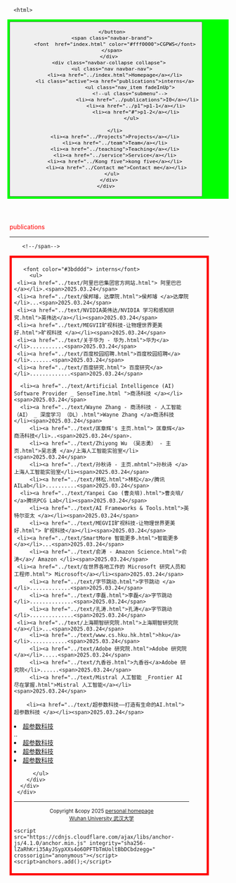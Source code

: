  
<html lang="en-US">
  <head>
    <meta charset="UTF-8">
    <meta http-equiv="X-UA-Compatible" content="IE=edge">
    <meta name="viewport" content="width=device-width, initial-scale=1">

<!-- Begin Jekyll SEO tag v2.8.0 -->
<title>CGPWB</title>
<meta name="generator" content="Jekyll v3.10.0" />
<meta property="og:title" content="周忠红" />
<meta property="og:locale" content="en_US" />
<link rel="canonical" href="https://zhouzh0201.github.io/Publications/" />
<meta property="og:url" content="https://zhouzh0201.github.io/publications/" />
<meta property="og:site_name" content="周忠红" />
<meta property="og:type" content="website" />
<meta name="twitter:card" content="summary" />
<meta property="twitter:title" content="周忠红" />
<script type="application/ld+json">
{"@context":"https://schema.org","@type":"WebPage","headline":"周忠红","url":"https://zhouzh0201.github.io/servicepublications/"}</script>
<!-- End Jekyll SEO tag -->
  
<link rel="stylesheet" href="/assets/css/style.css?v=cb078cd31b6a9f93153a5f014c609cf275a46a03">
    <!--link rel="stylesheet" href="/assets/css/style.css?v=f89006dae06f22051e431643f1a8c588dd220829"-->
    <!-- start custom head snippets, customize with your own _includes/head-custom.html file -->

<!-- Setup Google Analytics -->



<!-- You can set your favicon here -->
<!-- link rel="shortcut icon" type="image/x-icon" href="/favicon.ico" -->

<!-- end custom head snippets -->

  </head>
  <body>
    <div class="container-lg px-3 my-5 markdown-body">
      
      
      <html>
 <head>
  <meta charset="utf-8" />
  <meta name="author" content="persinal homepage" />
  <meta name="viewport" content="width=device-width, initial-scale=1.0" />
   <meta name="google-site-verification" content="4aUJl2I7hcddtjYkcxpnrotZMt3zwgFPboCdEiZsUc0" />
    <!--***************-->
  <link href="https://apps.bdimg.com/libs/bootstrap/3.3.4/css/bootstrap.min.css" rel="stylesheet" />
 <title>zhouzhonghong - Wuhan University</title>
  
  <link href="../css/bootstrap.css " rel="stylesheet" />
   <link href="../css/xin.css" rel="stylesheet" />

 



 
</head>
 
<body>
 
 <!-- ******HEADER****** -->


   <title>interns</title>

  

<!--/head-->

 <!--title>二级菜单</title-->
<!--style>
  nav{
    background-color:#333;
  }
  nav ul{
    list-style type:none;
    margin:0
    padding:0
  }
  nav ul a{
    display:black;
    padding: 10px 20px;
    text-decoration:none;
    color:white;
    }
    nav ul li hover>a{
      backgeound-color:#555;
    }
    nav ul li ul{
      display:none;
    }
    nav ul li haver>ul{
      display:block;
    }
   </style-->
  
<body>
  <nav class="navbar navbar-inverse navbar-fixed-top">
   <nav style="background-color:#00ff00;hieght:80px;">
    <div class="container">
      <div class="navbar-header">
        <button type="button" class="navbar-toggle" data-toggle="collapse" data-target=".navbar-collapse">
          <span class="icon-bar"></span>
          <span class="icon-bar"></span>
          <span class="icon-bar"></span>

        </button>
        <span class="navbar-brand">
          <font  href="index.html" color="#fff0000">CGPWS</font>
        </span>
      </div>
      <div class="navbar-collapse collapse">
        <ul class="nav navbar-nav">
          <li><a href="../index.html">Homepage</a></li>
          <li class="active"><a href="publications">interns</a>
                    <ul class="nav_item fadeInUp">
                    <!--ul class="submenu"-->
                         <li><a href="../publications">I0</a></li>
                        <li><a href="../p1">p1-1</a></li>
                        <li><a href="#">p1-2</a></li>
                     </ul>
       
          </li>
          <li><a href="../Projects">Projects</a></li>
          <li><a href="../team">Team</a></li>
          <li><a href="../teaching">Teaching</a></li>
          <li><a href="../service">Service</a></li>
          <li><a href="../Kong five">kong five</a></li>
           <li><a href="../Contact me">Contact me</a></li>
        </ul>
      </div>
    </div>
  </nav>
 </nav>
 </body>
 
<style>
      #mybox{
	   border: 5px solid red; 
      }

	.container{
		width:90%;
		 
		padding:5px;
	}
</style>

 
  <div class="container" style="margin-top: 50px;">
        <span class="navbar-brand">
          <font color="#ff0000">publications</font>
        </span>
   
  <hr>
        <!--span class="navbar-brand"-->
         
        <!--/span-->

<body>
<div id="mybox">
	<div class="container">
        
       <font color="#3bdddd"> interns</font>       
         <ul> 
     <li><a href="../text/阿里巴巴集团官方网站.html"> 阿里巴巴</a></li>.<span>2025.03.24</span>
     <li><a href="../text/侯邦璿，达摩院.html">侯邦璿 </a>达摩院</li>...<span>2025.03.24</span>
     <li><a href="../text/NVIDIA英伟达/NVIDIA 学习和感知研究.html">英伟达</a></li><span>2025.03.24</span>
     <li><a href="../text/MEGVII旷视科技-让物理世界更美好.html">旷视科技 </a></li><span>2025.03.24</span>
     <li><a href="../text/关于华为 - 华为.html">华为</a></li>...........<span>2025.03.24</span>
     <li><a href="../text/百度校园招聘.html">百度校园招聘</a></li>.......<span>2025.03.24</span>
     <li><a href="../text/百度研究.html"> 百度研究</a></li>.............<span>2025.03.24</span>
    
      <li><a href="../text/Artificial Intelligence (AI) Software Provider _ SenseTime.html ">商汤科技 </a></li><span>2025.03.24</span>
      <li><a href="../text/Wayne Zhang - 商汤科技 - 人工智能 （AI） _ 深度学习 （DL）.html">Wayne Zhang </a>商汤科技</li><span>2025.03.24</span>
         <li><a href="../text/匡章辉's 主页.html"> 匡章辉</a>商汤科技</li>..<span>2025.03.24</span>.
         <li><a href="../text/Zhiyong Wu （吴志勇） - 主页.html">吴志勇 </a>/上海人工智能实验室</li><span>2025.03.24</span>
         <li><a href="../text/孙秋诗 - 主页.mhtml">孙秋诗 </a>上海人工智能实验室</li><span>2025.03.24</span>
         <li><a href="../text/林松.html">林松</a>/腾讯 AILab</li>..........<span>2025.03.24</span>
	  <li><a href="../text/Yanpei Cao (曹炎培).html">曹炎培/ </a>腾讯PCG Lab</li><span>2025.03.24</span>
         <li><a href="../text/AI Frameworks & Tools.html">英特尔亚太 </a></li><span>2025.03.24</span>
         <li><a href="../text/MEGVII旷视科技-让物理世界更美好.html"> 旷视科技</a></li><span>2025.03.24</span>
	 <li><a href="../text/SmartMore 智能更多.html">智能更多 </a></li>...<span>2025.03.24</span>     
         <li><a href="../text/俞涛 - Amazon Science.html">俞涛</a>/ Amazon </li><span>2025.03.24</span>
	 <li><a href="../text/在世界各地工作的 Microsoft 研究人员和工程师.html"> Microsoft</a></li><span>2025.03.24</span>
         <li><a href="../text/字节跳动.html">字节跳动 </a></li>.............<span>2025.03.24</span>
         <li><a href="../text/李磊.html">李磊</a>字节跳动</li>..............<span>2025.03.24</span>
         <li><a href="../text/孔涛.html">孔涛</a>字节跳动</li>..............<span>2025.03.24</span>
	 <li><a href="../text/上海期智研究院.html">上海期智研究院</a></li>...<span>2025.03.24</span>
         <li><a href="../text/www.cs.hku.hk.html">hku</a></li>............<span>2025.03.24</span> 
         <li><a href="../text/Adobe 研究院.html">Adobe 研究院</a></li>.....<span>2025.03.24</span>
         <li><a href="../text/九香谷.html">九香谷</a>Adobe 研究院</li>......<span>2025.03.24</span>
         <li><a href="../text/Mistral 人工智能 _Frontier AI 尽在掌握.html">Mistral 人工智能</a></li><span>2025.03.24</span>
     
        <li><a href="../text/超参数科技——打造有生命的AI.html">超参数科技 </a></li><span>2025.03.24</span>
    
  <li><a href="../text/超参数科技——打造有生命的AI.html">超参数科技 </a></li>..
  <li><a href="../text/超参数科技——打造有生命的AI.html">超参数科技 </a></li>
  <li><a href="../text/超参数科技——打造有生命的AI.html">超参数科技 </a></li>
  <li><a href="../text/超参数科技——打造有生命的AI.html">超参数科技 </a></li>


 
          </ul>
        </div>     
      </div>
     </div>                  
  </body>
 
 
 <hr> 
 
 </body> 
<div align="center">
      <small>Copyright &amp;copy 2025 <a href="https://zhouzh0201.github.io/"> personal homepage</a></small>
      <br />
      <small><a href="https://www.whu.edu.cn/">Wuhan University 武汉大学</a></small>
  </div>

 <div align="center">
 <script src="../js/jquery.js"></script>
<script src="../js/bootstrap.js "></script>
</div>
 
 <!--/body--><!--/html-->


      
    
    <script src="https://cdnjs.cloudflare.com/ajax/libs/anchor-js/4.1.0/anchor.min.js" integrity="sha256-lZaRhKri35AyJSypXXs4o6OPFTbTmUoltBbDCbdzegg=" crossorigin="anonymous"></script>
    <script>anchors.add();</script>
  <!--/body-->
 
